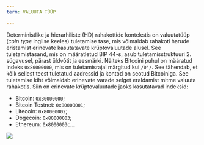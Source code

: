 ```yaml
---
term: VALUUTA TÜÜP

---
```

Deterministlike ja hierarhiliste (HD) rahakottide kontekstis on valuutatüüp (*coin type* inglise keeles) tuletamise tase, mis võimaldab rahakoti harude eristamist erinevate kasutatavate krüptovaluutade alusel. See tuletamistasand, mis on määratletud BIP 44-s, asub tuletamisstruktuuri 2. sügavusel, pärast üldvõtit ja eesmärki. Näiteks Bitcoini puhul on määratud indeks `0x80000000`, mis on tuletamisrajal märgitud kui `/0'/`. See tähendab, et kõik sellest teest tuletatud aadressid ja kontod on seotud Bitcoiniga. See tuletamise kiht võimaldab erinevate varade selget eraldamist mitme valuuta rahakotis. Siin on erinevate krüptovaluutade jaoks kasutatavad indeksid:


- Bitcoin: `0x80000000`;
- Bitcoin Testnet: `0x80000001`;
- Litecoin: `0x80000002`;
- Dogecoin: `0x80000003`;
- Ethereum: `0x8000003c`...

![](../../dictionnaire/assets/21.webp)